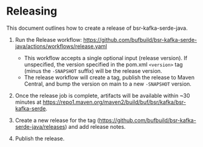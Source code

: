 # Releasing

This document outlines how to create a release of bsr-kafka-serde-java.

1. Run the Release workflow: https://github.com/bufbuild/bsr-kafka-serde-java/actions/workflows/release.yaml
   - This workflow accepts a single optional input (release version). If unspecified, the version specified in the pom.xml `<version>` tag (minus the `-SNAPSHOT` suffix) will be the release version.
   - The release workflow will create a tag, publish the release to Maven Central, and bump the version on main to a new `-SNAPSHOT` version.

2. Once the release job is complete, artifacts will be available within ~30 minutes at https://repo1.maven.org/maven2/build/buf/bsr/kafka/bsr-kafka-serde.

3. Create a new release for the tag (https://github.com/bufbuild/bsr-kafka-serde-java/releases) and add release notes.

4. Publish the release.
